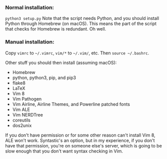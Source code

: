 ### Normal installation: ###
`python3 setup.py`
Note that the script needs Python, and you should install Python through 
Homebrew (on macOS). This means the part of the script that checks for Homebrew
is redundant. Oh well.

### Manual installation: ###
Copy `vimrc` to `~/.vimrc`, `vim/*` to `~/.vim/`, etc. Then `source ~/.bashrc`.

Other stuff you should then install (assuming macOS):
* Homebrew
* python, python3, pip, and pip3
* flake8
* LaTeX
* Vim 8
* Vim Pathogen
* Vim Airline, Airline Themes, and Powerline patched fonts
* Vim ALE 
* Vim NERDTree
* coreutils
* dos2unix

If you don't have permission or for some other reason can't install Vim 8, ALE
won't work. Syntastic's an option, but in my experience, if you don't have that
permission, you're on someone else's server, which is going to be slow enough
that you don't want syntax checking in Vim.
